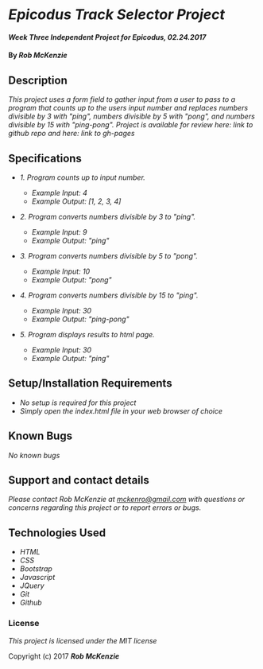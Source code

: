 # _Epicodus Track Selector Project_

#### _Week Three Independent Project for Epicodus, 02.24.2017_

#### By _**Rob McKenzie**_

## Description

_This project uses a form field to gather input from a user to pass to a program that counts up to the users input number and replaces numbers divisible by 3 with "ping", numbers divisible by 5 with "pong", and numbers divisible by 15 with "ping-pong". Project is available for review here: link to github repo and here: link to gh-pages_

## Specifications
* _1. Program counts up to input number._
    * _Example Input: 4_
    * _Example Output: [1, 2, 3, 4]_

* _2. Program converts numbers divisible by 3 to "ping"._
    * _Example Input: 9_
    * _Example Output: "ping"_

* _3. Program converts numbers divisible by 5 to "pong"._
    * _Example Input: 10_
    * _Example Output: "pong"_

* _4. Program converts numbers divisible by 15 to "ping"._
    * _Example Input: 30_
    * _Example Output: "ping-pong"_

* _5. Program displays results to html page._
    * _Example Input: 30_
    * _Example Output: "ping"_

## Setup/Installation Requirements

* _No setup is required for this project_
* _Simply open the index.html file in your web browser of choice_

## Known Bugs

_No known bugs_

## Support and contact details

_Please contact Rob McKenzie at mckenro@gmail.com with questions or concerns regarding this project or to report errors or bugs._

## Technologies Used

* _HTML_
* _CSS_
* _Bootstrap_
* _Javascript_
* _JQuery_
* _Git_
* _Github_

### License

*This project is licensed under the MIT license*

Copyright (c) 2017 **_Rob McKenzie_**
